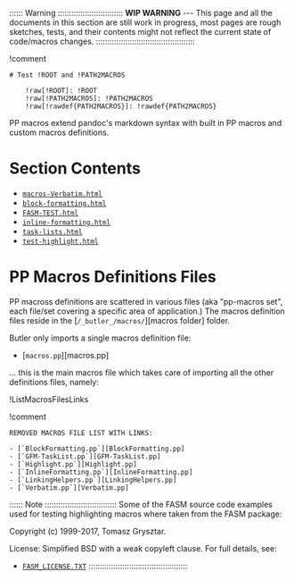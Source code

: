 
:::::: Warning :::::::::::::::::::::::::::::
__WIP WARNING__ --- This page and all the documents in this section are still work in progress, most pages are rough sketches, tests, and their contents might not reflect the current state of code/macros changes.
::::::::::::::::::::::::::::::::::::::::::::

!comment
~~~~~~~~~~~~~~~~~~~~~~~~~~~~~~~~~~~~~~~~~~~~~~~~~~~~~~~~~~~~~~~~~~~~~~~~
# Test !ROOT and !PATH2MACROS

    !raw[!ROOT]: !ROOT
    !raw[!PATH2MACROS]: !PATH2MACROS
    !raw[!rawdef{PATH2MACROS}]: !rawdef{PATH2MACROS}
~~~~~~~~~~~~~~~~~~~~~~~~~~~~~~~~~~~~~~~~~~~~~~~~~~~~~~~~~~~~~~~~~~~~~~~~


PP macros extend pandoc's markdown syntax with built in PP macros and custom macros definitions.

# Section Contents

- [`macros-Verbatim.html`](./macros-Verbatim.html)
- [`block-formatting.html`](./block-formatting.html)
- [`FASM-TEST.html`](./FASM-TEST.html)
- [`inline-formatting.html`](./inline-formatting.html)
- [`task-lists.html`](./task-lists.html)
- [`test-highlight.html`](./test-highlight.html)

# PP Macros Definitions Files

PP macross definitions are scattered in various files (aka "pp-macros set", each file/set covering a specific area of application.) The macros definition files reside in the [`/_butler_/macros/`][macros folder] folder.

Butler only imports a single macros definition file:

- [`macros.pp`][macros.pp]

... this is the main macros file which takes care of importing all the other definitions files, namely:

!ListMacrosFilesLinks

!comment
~~~~~~~~~~~~~~~~~~~~~~~~~~~~~~~~~~~~~~~~~~~~~~~~~~~~~~~~~~~~~~~~~~~~~~~~
REMOVED MACROS FILE LIST WITH LINKS:

- [`BlockFormatting.pp`][BlockFormatting.pp]
- [`GFM-TaskList.pp`][GFM-TaskList.pp]
- [`Highlight.pp`][Highlight.pp]
- [`InlineFormatting.pp`][InlineFormatting.pp]
- [`LinkingHelpers.pp`][LinkingHelpers.pp]
- [`Verbatim.pp`][Verbatim.pp]
~~~~~~~~~~~~~~~~~~~~~~~~~~~~~~~~~~~~~~~~~~~~~~~~~~~~~~~~~~~~~~~~~~~~~~~~



:::::: Note ::::::::::::::::::::::::::::::::
Some of the FASM source code examples used for testing highlighting macros where taken from the FASM package:

Copyright (c) 1999-2017, Tomasz Grysztar.

License: Simplified BSD with a weak copyleft clause. For full details, see:

- [`FASM_LICENSE.TXT`](./FASM_LICENSE.TXT)
::::::::::::::::::::::::::::::::::::::::::::



